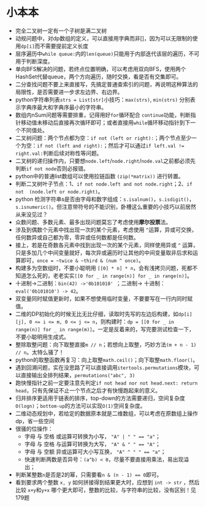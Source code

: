 # 小本本

- 完全二叉树一定有一个子树是满二叉树
- 动规问题中，对dp数组的定义，可以直接用字典而非[]，因为可以无限制的使用`dp[i]`而不需要提前定义长度
- 层序遍历中`while queue:`内的`len(queue)`只能用于内部迭代该层的遍历，不可用于判断深度。
- 单向BFS解决的问题，若终点位置明确，可以考虑用双向BFS，使用两个HashSet代替queue，两个方向遍历，随时交换，看是否有交集即可。
- 二分查找问题不要上来直接写，先搞定普通查索引的问题，再说明这种算法的局限性，是否需要进一步求左边界、右边界。
- python字符串列表`strs = List[str]`小技巧：`max(strs)`, `min(strs)` 分别表示字典序最大和字典序最小的字符串。
- 数组内nSum问题等需要排重，记得用好`for`循环配合 `continue`功能，判断指针移动值未移动后直接再次循环即可；或者直接用`while`循环移动指针到下一个不同值处。
- 二叉树问题：两个节点都为空：`if not (left or right):`；两个节点至少一个为空：`if not (left and right):`；然后才可以通过`if left.val != right.val:`判断后续对称性等问题。
- 二叉树的递归操作内，只要想`node.left`/`node.right`/`node.val`之前都必须先判断`if not node`否则必报错。
- python中的普通list数组可以使用拉链函数 `(zip(*matrix))` 进行转置。
- 判断二叉树叶子节点：1、`if not node.left and not node.right`；2、`if not  (node.left or node.right)`。
- python 检测字符串s是否由字母和数字组成：`s.isalnum()`，`s.isdigit()`，`s.isnumeric()`。但注意带符号的不能识别，卧槽这么重要的小技巧以前居然从来没见过？
- 众数问题、多数元素、最多出现问题莫忘了考虑使用**摩尔投票**法。
- 涉及到偶数个元素中找出现一次的某个元素，考虑使用 `^`运算，异或可交换，任何数异或自己都为零，零异或任何数都是任何数。
- 接上，若是在奇数各元素中找到出现一次的某个元素，同样使用异或 `^` 运算，只是多加几个中间变量就好，每次异或遍历时让其他的中间变量取非后求和运算即可，`once = ~twice & ~third & (num ^ once)`。
- 构建多为空数组时，不要小聪明用 `[[0] * n] * n`，会有浅拷贝问题，死都不知道怎么死的，老老实实`[[0 for _ in range(n)] for _ in range(n)]`。
- 十进制->二进制：`bin(42) ->'0b101010' `；二进制-> 十进制：`eval('0b101010') -> 42`。
- 双变量同时赋值更新时，如果不想使用临时变量，不要要写在一行内同时赋值。
- 二维的DP初始化的时候无比无比仔细，读取时先写的左边后构建，如`dp[i][j], 0 <= i <= m, 0 <= j <= n`，则构建时：`dp = [[0 for _ in range(n)] for _ in range(m)]`。一定是反着来的，写完要测试检查一下，不要小聪明用生成式。
- 整除取整问题：向下取整直接`m // n`；若想向上取整，巧妙方法`(m + n - 1) // n`。太特么骚了！
- python的取整函数再复习：向上取整`math.ceil()`；向下取整`math.floor()`。
- 遇到回溯问题，实在没思路了可以直接调用`itertools.permutations`模块，可以直接输出全排列结果，`permutations("abc", 3)`
- 跑快慢指针之前一定要注意先判定`if not head nor not head.next: return head`，只有先保证不止一个节点之后才有快慢跑起来的意义。
- 归并排序更适用于链表的排序，top-down的方法需要递归，空间复杂度`O(logn)`；`bottom-up`的方法可以实现`O(1)`空间复杂度。
- 二维动态规划中，若给定的数据原本就是二维数组，可以考虑在原数组上操作dp，省一些空间
- 很骚的位操作：
  - 字母 与 空格 或运算可转换为小写， `"A" | " " == "a"`；
  - 字母 与 空格 与运算可转换为大写， `"A" & " " == "A"`；
  - 字母 与 空额 异或运算可大小写互换， `"A" ^ " " == "a"`；
  - 快速判断两数是否异号：`(a^b) < 0`，尽量不要直接用乘法，易出现溢出；
- 判断某整数`n`是否是2的幂，只需要看`n & (n - 1) == 0`即可。
- 看到要求两个整数 `x, y` 如何拼接得到结果更大时，应想到 `int -> str` ，然后比较 `x+y`和`y+x` 哪个更大即可，整数的比较，与字符串的比较，没有区别！见179题
